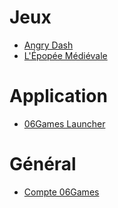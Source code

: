 <!-- TITLE: Accueil -->
<!-- SUBTITLE:  -->

# Jeux
* [Angry Dash](angry-dash/summary)
* [L'Épopée Médiévale](epopee-medievale/summary)

# Application
* [06Games Launcher](06games-launcher/summary)

# Général
* [Compte 06Games](06games-account/summary)